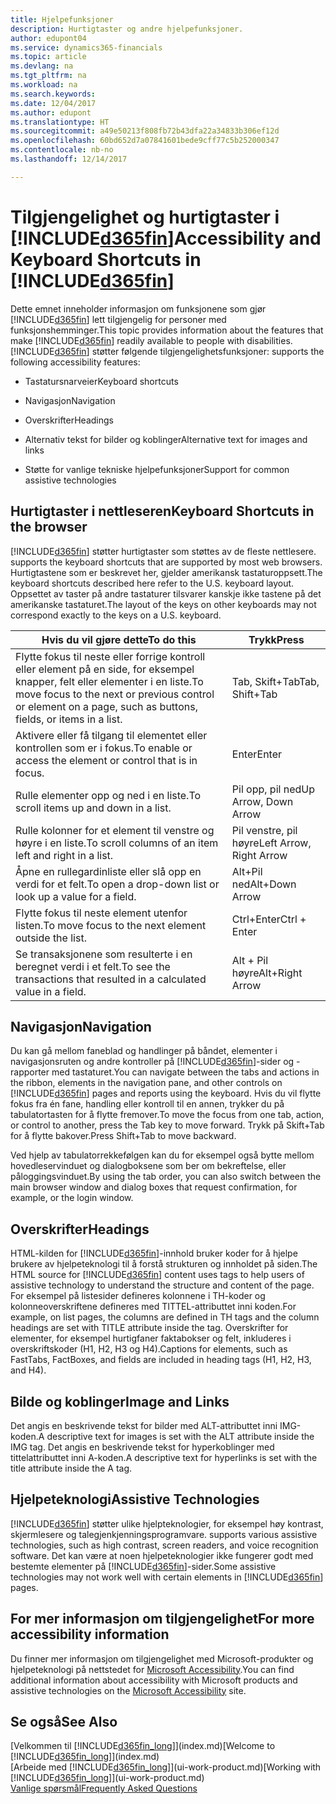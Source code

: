 ```yaml
---
title: Hjelpefunksjoner
description: Hurtigtaster og andre hjelpefunksjoner.
author: edupont04
ms.service: dynamics365-financials
ms.topic: article
ms.devlang: na
ms.tgt_pltfrm: na
ms.workload: na
ms.search.keywords: 
ms.date: 12/04/2017
ms.author: edupont
ms.translationtype: HT
ms.sourcegitcommit: a49e50213f808fb72b43dfa22a34833b306ef12d
ms.openlocfilehash: 60bd652d7a07841601bede9cff77c5b252000347
ms.contentlocale: nb-no
ms.lasthandoff: 12/14/2017

---
```

# <a name="accessibility-and-keyboard-shortcuts-in-included365finincludesd365finmdmd"></a><span data-ttu-id="73640-103">Tilgjengelighet og hurtigtaster i [!INCLUDE[d365fin](includes/d365fin_md.md)]</span><span class="sxs-lookup"><span data-stu-id="73640-103">Accessibility and Keyboard Shortcuts in [!INCLUDE[d365fin](includes/d365fin_md.md)]</span></span>
<span data-ttu-id="73640-104">Dette emnet inneholder informasjon om funksjonene som gjør [!INCLUDE[d365fin](includes/d365fin_md.md)] lett tilgjengelig for personer med funksjonshemminger.</span><span class="sxs-lookup"><span data-stu-id="73640-104">This topic provides information about the features that make [!INCLUDE[d365fin](includes/d365fin_md.md)] readily available to people with disabilities.</span></span> [!INCLUDE[d365fin](includes/d365fin_md.md)]<span data-ttu-id="73640-105"> støtter følgende tilgjengelighetsfunksjoner:</span><span class="sxs-lookup"><span data-stu-id="73640-105"> supports the following accessibility features:</span></span>  

-   <span data-ttu-id="73640-106">Tastatursnarveier</span><span class="sxs-lookup"><span data-stu-id="73640-106">Keyboard shortcuts</span></span>  

-   <span data-ttu-id="73640-107">Navigasjon</span><span class="sxs-lookup"><span data-stu-id="73640-107">Navigation</span></span>  

-   <span data-ttu-id="73640-108">Overskrifter</span><span class="sxs-lookup"><span data-stu-id="73640-108">Headings</span></span>  

-   <span data-ttu-id="73640-109">Alternativ tekst for bilder og koblinger</span><span class="sxs-lookup"><span data-stu-id="73640-109">Alternative text for images and links</span></span>  

-   <span data-ttu-id="73640-110">Støtte for vanlige tekniske hjelpefunksjoner</span><span class="sxs-lookup"><span data-stu-id="73640-110">Support for common assistive technologies</span></span>  

##  <a name="Keyboard"></a> <span data-ttu-id="73640-111">Hurtigtaster i nettleseren</span><span class="sxs-lookup"><span data-stu-id="73640-111">Keyboard Shortcuts in the browser</span></span>
 [!INCLUDE[d365fin](includes/d365fin_md.md)]<span data-ttu-id="73640-112"> støtter hurtigtaster som støttes av de fleste nettlesere.</span><span class="sxs-lookup"><span data-stu-id="73640-112"> supports the keyboard shortcuts that are supported by most web browsers.</span></span> <span data-ttu-id="73640-113">Hurtigtastene som er beskrevet her, gjelder amerikansk tastaturoppsett.</span><span class="sxs-lookup"><span data-stu-id="73640-113">The keyboard shortcuts described here refer to the U.S. keyboard layout.</span></span> <span data-ttu-id="73640-114">Oppsettet av taster på andre tastaturer tilsvarer kanskje ikke tastene på det amerikanske tastaturet.</span><span class="sxs-lookup"><span data-stu-id="73640-114">The layout of the keys on other keyboards may not correspond exactly to the keys on a U.S. keyboard.</span></span>  

|<span data-ttu-id="73640-115">Hvis du vil gjøre dette</span><span class="sxs-lookup"><span data-stu-id="73640-115">To do this</span></span>|<span data-ttu-id="73640-116">Trykk</span><span class="sxs-lookup"><span data-stu-id="73640-116">Press</span></span>|  
|----------------|-----------|  
|<span data-ttu-id="73640-117">Flytte fokus til neste eller forrige kontroll eller element på en side, for eksempel knapper, felt eller elementer i en liste.</span><span class="sxs-lookup"><span data-stu-id="73640-117">To move focus to the next or previous control or element on a page, such as buttons, fields, or items in a list.</span></span>|<span data-ttu-id="73640-118">Tab, Skift+Tab</span><span class="sxs-lookup"><span data-stu-id="73640-118">Tab, Shift+Tab</span></span>|  
|<span data-ttu-id="73640-119">Aktivere eller få tilgang til elementet eller kontrollen som er i fokus.</span><span class="sxs-lookup"><span data-stu-id="73640-119">To enable or access the element or control that is in focus.</span></span>|<span data-ttu-id="73640-120">Enter</span><span class="sxs-lookup"><span data-stu-id="73640-120">Enter</span></span>|  
|<span data-ttu-id="73640-121">Rulle elementer opp og ned i en liste.</span><span class="sxs-lookup"><span data-stu-id="73640-121">To scroll items up and down in a list.</span></span>|<span data-ttu-id="73640-122">Pil opp, pil ned</span><span class="sxs-lookup"><span data-stu-id="73640-122">Up Arrow, Down Arrow</span></span>|  
|<span data-ttu-id="73640-123">Rulle kolonner for et element til venstre og høyre i en liste.</span><span class="sxs-lookup"><span data-stu-id="73640-123">To scroll columns of an item left and right in a list.</span></span>|<span data-ttu-id="73640-124">Pil venstre, pil høyre</span><span class="sxs-lookup"><span data-stu-id="73640-124">Left Arrow, Right Arrow</span></span>|  
|<span data-ttu-id="73640-125">Åpne en rullegardinliste eller slå opp en verdi for et felt.</span><span class="sxs-lookup"><span data-stu-id="73640-125">To open a drop-down list or look up a value for a field.</span></span>|<span data-ttu-id="73640-126">Alt+Pil ned</span><span class="sxs-lookup"><span data-stu-id="73640-126">Alt+Down Arrow</span></span>|  
|<span data-ttu-id="73640-127">Flytte fokus til neste element utenfor listen.</span><span class="sxs-lookup"><span data-stu-id="73640-127">To move focus to the next element outside the list.</span></span>|<span data-ttu-id="73640-128">Ctrl+Enter</span><span class="sxs-lookup"><span data-stu-id="73640-128">Ctrl + Enter</span></span>|  
|<span data-ttu-id="73640-129">Se transaksjonene som resulterte i en beregnet verdi i et felt.</span><span class="sxs-lookup"><span data-stu-id="73640-129">To see the transactions that resulted in a calculated value in a field.</span></span>|<span data-ttu-id="73640-130">Alt + Pil høyre</span><span class="sxs-lookup"><span data-stu-id="73640-130">Alt+Right Arrow</span></span>|  

##  <a name="Navigation"></a> <span data-ttu-id="73640-131">Navigasjon</span><span class="sxs-lookup"><span data-stu-id="73640-131">Navigation</span></span>  
 <span data-ttu-id="73640-132">Du kan gå mellom faneblad og handlinger på båndet, elementer i navigasjonsruten og andre kontroller på [!INCLUDE[d365fin](includes/d365fin_md.md)]-sider og -rapporter med tastaturet.</span><span class="sxs-lookup"><span data-stu-id="73640-132">You can navigate between the tabs and actions in the ribbon, elements in the navigation pane, and other controls on [!INCLUDE[d365fin](includes/d365fin_md.md)] pages and reports using the keyboard.</span></span> <span data-ttu-id="73640-133">Hvis du vil flytte fokus fra én fane, handling eller kontroll til en annen, trykker du på tabulatortasten for å flytte fremover.</span><span class="sxs-lookup"><span data-stu-id="73640-133">To move the focus from one tab, action, or control to another, press the Tab key to move forward.</span></span> <span data-ttu-id="73640-134">Trykk på Skift+Tab for å flytte bakover.</span><span class="sxs-lookup"><span data-stu-id="73640-134">Press Shift+Tab to move backward.</span></span>  

 <span data-ttu-id="73640-135">Ved hjelp av tabulatorrekkefølgen kan du for eksempel også bytte mellom hovedleservinduet og dialogboksene som ber om bekreftelse, eller påloggingsvinduet.</span><span class="sxs-lookup"><span data-stu-id="73640-135">By using the tab order, you can also switch between the main browser window and dialog boxes that request confirmation, for example, or the login window.</span></span>  

##  <a name="Headings"></a> <span data-ttu-id="73640-136">Overskrifter</span><span class="sxs-lookup"><span data-stu-id="73640-136">Headings</span></span>  
 <span data-ttu-id="73640-137">HTML-kilden for [!INCLUDE[d365fin](includes/d365fin_md.md)]-innhold bruker koder for å hjelpe brukere av hjelpeteknologi til å forstå strukturen og innholdet på siden.</span><span class="sxs-lookup"><span data-stu-id="73640-137">The HTML source for [!INCLUDE[d365fin](includes/d365fin_md.md)] content uses tags to help users of assistive technology to understand the structure and content of the page.</span></span> <span data-ttu-id="73640-138">For eksempel på listesider defineres kolonnene i TH-koder og kolonneoverskriftene defineres med TITTEL-attributtet inni koden.</span><span class="sxs-lookup"><span data-stu-id="73640-138">For example, on list pages, the columns are defined in TH tags and the column headings are set with TITLE attribute inside the tag.</span></span> <span data-ttu-id="73640-139">Overskrifter for elementer, for eksempel hurtigfaner faktabokser og felt, inkluderes i overskriftskoder (H1, H2, H3 og H4).</span><span class="sxs-lookup"><span data-stu-id="73640-139">Captions for elements, such as FastTabs, FactBoxes, and fields are included in heading tags (H1, H2, H3, and H4).</span></span>  

##  <a name="Images"></a> <span data-ttu-id="73640-140">Bilde og koblinger</span><span class="sxs-lookup"><span data-stu-id="73640-140">Image and Links</span></span>  
 <span data-ttu-id="73640-141">Det angis en beskrivende tekst for bilder med ALT-attributtet inni IMG-koden.</span><span class="sxs-lookup"><span data-stu-id="73640-141">A descriptive text for images is set with the ALT attribute inside the IMG tag.</span></span> <span data-ttu-id="73640-142">Det angis en beskrivende tekst for hyperkoblinger med tittelattributtet inni A-koden.</span><span class="sxs-lookup"><span data-stu-id="73640-142">A descriptive text for hyperlinks is set with the title attribute inside the A tag.</span></span>  

##  <a name="AssistiveTech"></a> <span data-ttu-id="73640-143">Hjelpeteknologi</span><span class="sxs-lookup"><span data-stu-id="73640-143">Assistive Technologies</span></span>  
[!INCLUDE[d365fin](includes/d365fin_md.md)]<span data-ttu-id="73640-144"> støtter ulike hjelpteknologier, for eksempel høy kontrast, skjermlesere og talegjenkjenningsprogramvare.</span><span class="sxs-lookup"><span data-stu-id="73640-144"> supports various assistive technologies, such as high contrast, screen readers, and voice recognition software.</span></span> <span data-ttu-id="73640-145">Det kan være at noen hjelpeteknologier ikke fungerer godt med bestemte elementer på [!INCLUDE[d365fin](includes/d365fin_md.md)]-sider.</span><span class="sxs-lookup"><span data-stu-id="73640-145">Some assistive technologies may not work well with certain elements in [!INCLUDE[d365fin](includes/d365fin_md.md)] pages.</span></span>  

## <a name="for-more-accessibility-information"></a><span data-ttu-id="73640-146">For mer informasjon om tilgjengelighet</span><span class="sxs-lookup"><span data-stu-id="73640-146">For more accessibility information</span></span>  
<span data-ttu-id="73640-147">Du finner mer informasjon om tilgjengelighet med Microsoft-produkter og hjelpeteknologi på nettstedet for [Microsoft Accessibility](http://go.microsoft.com/fwlink/?LinkId=262160).</span><span class="sxs-lookup"><span data-stu-id="73640-147">You can find additional information about accessibility with Microsoft products and assistive technologies on the [Microsoft Accessibility](http://go.microsoft.com/fwlink/?LinkId=262160) site.</span></span>

## <a name="see-also"></a><span data-ttu-id="73640-148">Se også</span><span class="sxs-lookup"><span data-stu-id="73640-148">See Also</span></span>
<span data-ttu-id="73640-149">[Velkommen til [!INCLUDE[d365fin_long](includes/d365fin_long_md.md)]](index.md)</span><span class="sxs-lookup"><span data-stu-id="73640-149">[Welcome to [!INCLUDE[d365fin_long](includes/d365fin_long_md.md)]](index.md)</span></span>  
<span data-ttu-id="73640-150">[Arbeide med [!INCLUDE[d365fin_long](includes/d365fin_long_md.md)]](ui-work-product.md)</span><span class="sxs-lookup"><span data-stu-id="73640-150">[Working with [!INCLUDE[d365fin_long](includes/d365fin_long_md.md)]](ui-work-product.md)</span></span>  
[<span data-ttu-id="73640-151">Vanlige spørsmål</span><span class="sxs-lookup"><span data-stu-id="73640-151">Frequently Asked Questions</span></span>](across-faq.md)  

